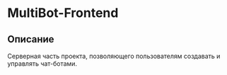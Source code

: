 # MultiBot-Frontend

## Описание

Серверная часть проекта, позволяющего пользователям создавать и управлять чат-ботами.
